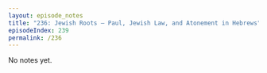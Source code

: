 ```yaml
---
layout: episode_notes
title: "236: Jewish Roots — Paul, Jewish Law, and Atonement in Hebrews"
episodeIndex: 239
permalink: /236
---
```

No notes yet.

